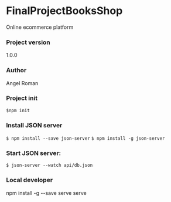 # FinalProjectBooksShop

Online ecommerce platform
### Project version  
1.0.0

### Author
Angel Roman

### Project init
`$npm init`

### Install JSON server

`$ npm install --save json-server`
`$ npm install -g json-server`

### Start JSON server:

`$ json-server --watch api/db.json`

### Local developer
 npm install -g --save serve
 serve

 
